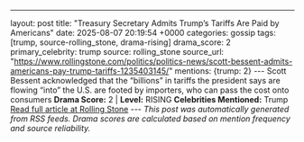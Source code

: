 ---
layout: post
title: "Treasury Secretary Admits Trump’s Tariffs Are Paid by Americans"
date: 2025-08-07 20:19:54 +0000
categories: gossip
tags: [trump, source-rolling_stone, drama-rising]
drama_score: 2
primary_celebrity: trump
source: rolling_stone
source_url: "https://www.rollingstone.com/politics/politics-news/scott-bessent-admits-americans-pay-trump-tariffs-1235403145/"
mentions: {trump: 2} --- Scott Bessent acknowledged that the “billions” in tariffs the president says are flowing “into” the U.S. are footed by importers, who can pass the cost onto consumers **Drama Score:** 2 | **Level:** RISING **Celebrities Mentioned:** Trump [Read full article at Rolling Stone](https://www.rollingstone.com/politics/politics-news/scott-bessent-admits-americans-pay-trump-tariffs-1235403145/) --- *This post was automatically generated from RSS feeds. Drama scores are calculated based on mention frequency and source reliability.*